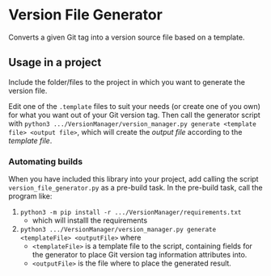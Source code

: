 # Version File Generator

Converts a given Git tag into a version source file based on a template.

## Usage in a project

Include the folder/files to the project in which you want to generate the version file.

Edit one of the `.template` files to suit your needs (or create one of you own) for what you want out of your Git version tag. Then call the generator script with `python3 .../VersionManager/version_manager.py generate <template file> <output file>`, which will create the *output file* according to the *template file*.

### Automating builds

When you have included this library into your project, add calling the script `version_file_generator.py` as a pre-build task. In the pre-build task, call the program like:

   1. `python3 -m pip install -r .../VersionManager/requirements.txt`
      * which will installl the requirements
   2. `python3 .../VersionManager/version_manager.py generate <templateFile> <outputFile>` where
      * `<templateFile>` is a template file to the script, containing fields for the generator to place Git version tag information attributes into.
      * `<outputFile>` is the file where to place the generated result.
